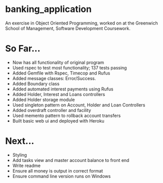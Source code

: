 # banking_application

An exercise in Object Oriented Programming, worked on at the Greenwich School of Management, Software Development Coursework.

# So Far...
* Now has all functionality of original program
* Used rspec to test most functionality; 137 tests passing
* Added Gemfile with Rspec, Timecop and Rufus
* Added message classes: Error/Success.
* Added Boundary class
* Added automated interest payments using Rufus
* Added Holder, Interest and Loans controllers
* Added Holder storage module
* Used singleton pattern on Account, Holder and Loan Controllers
* Added overdraft controller and facility
* Used memento pattern to rollback account transfers
* Built basic web ui and deployed with Heroku

# Next...
* Styling
* Add tasks view and master account balance to front end
* Write readme
* Ensure all money is output in correct format
* Ensure command line version runs on Windows
